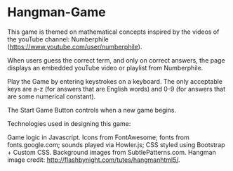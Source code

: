 # Hangman-Game

This game is themed on mathematical concepts inspired by the videos of the youTube channel: Numberphile (https://www.youtube.com/user/numberphile).

When users guess the correct term, and only on correct answers, the page displays an embedded youTube video or playlist from Numberphile.

Play the Game by entering keystrokes on a keyboard. The only acceptable keys are a-z (for answers that are English words) and 0-9 (for answers that are some numerical constant). 

The  Start Game Button controls when a new game begins. 

Technologies used in designing this game: 

Game logic in Javascript. Icons from FontAwesome; fonts from fonts.google.com; sounds played via Howler.js; CSS styled using Bootstrap + Custom CSS. Background images from SubtlePatterns.com. Hangman image credit: http://flashbynight.com/tutes/hangmanhtml5/.
